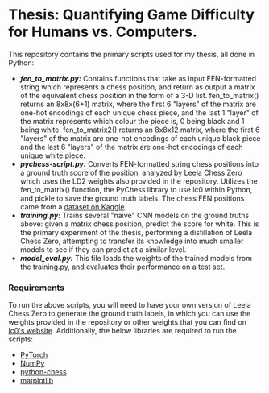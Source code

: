 # Thesis: Quantifying Game Difficulty for Humans vs. Computers.
This repository contains the primary scripts used for my thesis, all done in Python:
* ***fen_to_matrix.py:*** Contains functions that take as input FEN-formatted string which represents a chess position, and return as output a matrix of the equivalent chess position in the form of a 3-D list. fen_to_matrix() returns an 8x8x(6+1) matrix, where the first 6 "layers" of the matrix are one-hot encodings of each unique chess piece, and the last 1 "layer" of the matrix represents which colour the piece is, 0 being black and 1 being white. fen_to_matrix2() returns an 8x8x12 matrix, where the first 6 "layers" of the matrix are one-hot encodings of each unique black piece and the last 6 "layers" of the matrix are one-hot encodings of each unique white piece.
* ***pychess-script.py:*** Converts FEN-formatted string chess positions into a ground truth score of the position, analyzed by Leela Chess Zero which uses the LD2 weights also provided in the repository.  Utilizes the fen_to_matrix() function, the PyChess library to use lc0 within Python, and pickle to save the ground truth labels. The chess FEN positions came from a [dataset on Kaggle](https://www.kaggle.com/datasets/ronakbadhe/chess-evaluations).
* ***training.py:*** Trains several "naive" CNN models on the ground truths above: given a matrix chess position, predict the score for white. This is the primary experiment of the thesis, performing a distillation of Leela Chess Zero, attempting to transfer its knowledge into much smaller models to see if they can predict at a similar level.
* ***model_eval.py:*** This file loads the weights of the trained models from the training.py, and evaluates their performance on a test set. 

### Requirements
To run the above scripts, you will need to have your own version of Leela Chess Zero to generate the ground truth labels, in which you can use the weights provided in the repository or other weights that you can find on [lc0's website](https://lczero.org/dev/wiki/best-nets-for-lc0/). Additionally, the below libraries are required to run the scripts:
* [PyTorch](https://pytorch.org/)
* [NumPy](https://numpy.org/)
* [python-chess](https://github.com/niklasf/python-chess)
* [matplotlib](https://matplotlib.org/stable/install/index.html)
